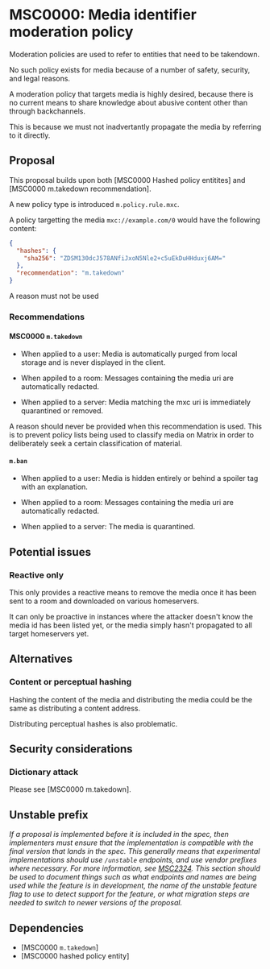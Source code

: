 # MSC0000: Media identifier moderation policy

Moderation policies are used to refer to entities that
need to be takendown.

No such policy exists for media because of a number of safety,
security, and legal reasons.

A moderation policy that targets media is highly desired,
because there is no current means to share knowledge about
abusive content other than through backchannels.

This is because we must not inadvertantly propagate the media
by referring to it directly.

## Proposal

This proposal builds upon both [MSC0000 Hashed policy entitites]
and [MSC0000 m.takedown recommendation].

A new policy type is introduced `m.policy.rule.mxc`.

A policy targetting the media `mxc://example.com/0`
would have the following content:

```json
{
  "hashes": {
    "sha256": "ZDSM130dcJ578ANfiJxoN5Nle2+c5uEkDuHHduxj6AM="
  },
  "recommendation": "m.takedown"
}
```

A reason must not be used

### Recommendations

#### MSC0000 `m.takedown`

- When applied to a user: Media is automatically purged from
  local storage and is never displayed in the client.

- When appiled to a room: Messages containing the media
  uri are automatically redacted.

- When applied to a server: Media matching the mxc uri is immediately
  quarantined or removed.

A reason should never be provided when this recommendation is used.
This is to prevent policy lists being used to classify media
on Matrix in order to deliberately seek a certain classification of
material.

#### `m.ban`

- When applied to a user: Media is hidden entirely or behind a spoiler
  tag with an explanation.

- When applied to a room: Messages containing the media uri are
  automatically redacted.

- When applied to a server: The media is quarantined.

## Potential issues

### Reactive only

This only provides a reactive means to remove the media once it
has been sent to a room and downloaded on various homeservers.

It can only be proactive in instances where the attacker doesn't
know the media id has been listed yet, or the media simply
hasn't propagated to all target homeservers yet.


## Alternatives

### Content or perceptual hashing

Hashing the content of the media and distributing the media could
be the same as distributing a content address.

Distributing perceptual hashes is also problematic.

## Security considerations

### Dictionary attack

Please see [MSC0000 m.takedown].

## Unstable prefix

*If a proposal is implemented before it is included in the spec, then implementers must ensure that the
implementation is compatible with the final version that lands in the spec. This generally means that
experimental implementations should use `/unstable` endpoints, and use vendor prefixes where necessary.
For more information, see [MSC2324](https://github.com/matrix-org/matrix-doc/pull/2324). This section
should be used to document things such as what endpoints and names are being used while the feature is
in development, the name of the unstable feature flag to use to detect support for the feature, or what
migration steps are needed to switch to newer versions of the proposal.*

## Dependencies

* [MSC0000 `m.takedown`]
* [MSC0000 hashed policy entity]
